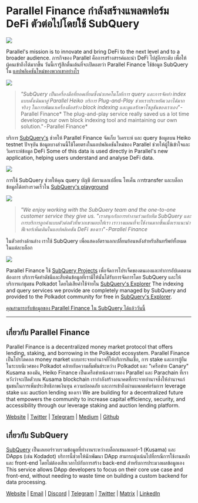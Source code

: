 # Parallel Finance กำลังสร้างแพลตฟอร์ม DeFi ตัวต่อไปโดยใช้ SubQuery

![](https://cdn-images-1.medium.com/max/1600/1*WcFjuL_ncmHpgzVhaXDUdg.png)

Parallel's mission is to innovate and bring DeFi to the next level and to a broader audience. ภารกิจของ Parallel คือการสร้างสรรค์และนำ DeFi ไปสู่อีกระดับ เพื่อให้ผู้คนเข้าถึงได้มากขึ้น วันนี้เรารู้สึกตื่นเต้นที่จะเปิดเผยว่า Parallel Finance ใช้ข้อมูล SubQuery ใน [แอปพลิเคชันใหม่ของพวกเขาอย่างไร](https://testnet.parallel.fi/#/overview)

![](https://cdn-images-1.medium.com/max/1600/1*5Ru0mv1hq86BuBhGwsmoqQ.png)

> *"SubQuery เป็นเครื่องมือที่ยอดเยี่ยมซึ่งนำเทคโนโลยีการ query และการจัดทำ index แบบดั้งเดิมมาสู่ Parallel Heiko บริการ Plug-and-Play ช่วยเราประหยัดเวลาได้มากจริงๆ ในการพัฒนาเครื่องมือสร้าง block indexing และดูแลรักษาโซลูชันของเราเอง"* - Parallel Finance* The plug-and-play service really saved us a lot time developing our own block indexing tool and maintaining our own solution."</em> - Parallel Finance*

บริการ [SubQuery's](https://subquery.network/) ช่วยให้ Parallel Finance จัดเก็บ วิเคราะห์ และ query ข้อมูลบน Heiko testnet ปัจจุบัน ข้อมูลบางส่วนนี้ใช้โดยตรงในแอปพลิเคชันใหม่ของ Parallel ช่วยให้ผู้ใช้เข้าใจและวิเคราะห์ข้อมูล DeFi Some of this data is used directly in Parallel's new application, helping users understand and analyse DeFi data.

![](https://miro.medium.com/max/1200/1*Lmk8BvWg2YYTDZggHN82VQ.gif)

การใช้ SubQuery ช่วยให้คุณ query บัญชี อัตราแลกเปลี่ยน โทเค็น การtransfer และบล็อกข้อมูลได้อย่างรวดเร็วใน [SubQuery's playground](https://explorer.subquery.network/subquery/parallel-finance/parallel-finance)

![](https://cdn-images-1.medium.com/max/1600/1*FDRgez-G26x1DkWqCkORMQ.png)

> *"We enjoy working with the SubQuery team and the one-to-one customer service they give us. *"เราสนุกกับการทำงานร่วมกับทีม SubQuery และการบริการลูกค้าแบบตัวต่อตัวที่พวกเขามอบให้เรา เราวางแผนที่จะใช้งานมากขึ้นเมื่อเราแนะนำฟีเจอร์เพิ่มเติมในแอปพลิเคชัน DeFi ของเรา"* - Parallel Finance*</p> </blockquote> 
> 
> ในตัวอย่างด้านล่าง เราใช้ SubQuery เพื่อแสดงอัตราแลกเปลี่ยนย้อนหลังสำหรับสินทรัพย์ทั้งหมดในแต่ละบล็อก
> 
> ![](https://cdn-images-1.medium.com/max/1600/1*yctQKMNqdOnICNblJk9njw.png)
> 
> Parallel Finance ใช้ [SubQuery Projects](https://project.subquery.network/) เพื่อจัดการโปรเจ็คของตนเองและทำการอัปเดตตามต้องการ บริการจัดทำดัชนีและสืบค้นข้อมูลที่เรามีให้นั้นได้รับการจัดการโดย SubQuery และให้บริการแก่ชุมชน Polkadot โดยไม่เสียค่าใช้จ่ายใน [SubQuery's Explorer](https://explorer.subquery.network/) The indexing and query services we provide are completely managed by SubQuery and provided to the Polkadot community for free in [SubQuery's Explorer](https://explorer.subquery.network/).
> 
> [คุณสามารถรับข้อมูลของ Parallel Finance ใน SubQuery ได้แล้ววันนี้](https://explorer.subquery.network/subquery/parallel-finance/parallel-finance)
> 
> * * * * *
> 
> ## เกี่ยวกับ Parallel Finance
> 
> Parallel Finance is a decentralized money market protocol that offers lending, staking, and borrowing in the Polkadot ecosystem. Parallel Finance เป็นโปรโตคอล money market แบบกระจายอำนาจที่ให้บริการสินเชื่อ, การ stake และการกู้ยืมในระบบนิเวศของ Polkadot คล้ายกับความสัมพันธ์ระหว่าง Polkadot และ "เครือข่าย Canary" Kusama ของมัน, Heiko Finance เป็นเครือข่ายน้องสาวของ Parallel และ Parachain ที่เราหวังว่าจะเปิดตัวบน Kusama blockchain เรากำลังสร้างอนาคตที่กระจายอำนาจซึ่งให้อำนาจแก่ชุมชนในการเพิ่มประสิทธิภาพเงินทุน ความปลอดภัย และการเข้าถึงผ่านแพลตฟอร์มการ leverage stake และ auction lending ของเรา We are building for a decentralized future that empowers the community to increase capital efficiency, security, and accessibility through our leverage staking and auction lending platform.
> 
> [Website](https://parallel.fi/) | [Twitter](https://twitter.com/ParallelFi) | [Telegram](https://t.me/parallelfi) | [Medium](https://parallelfinance.medium.com/) | [Github](https://github.com/parallel-finance/parallel-dapp/blob/master/parallel.gif)
> 
> ## เกี่ยวกับ SubQuery
> 
> [SubQuery](https://subquery.network/) เป็นเลเยอร์รวบรวมข้อมูลที่ทำงานระหว่างบล็อกเชนเลเยอร์-1 (Kusama) และ DApps (เช่น Kodadot) บริการนี้ช่วยให้นักพัฒนา DApp สามารถมุ่งเน้นไปที่กรณีการใช้งานหลักและ front-end โดยไม่ต้องเสียเวลาไปกับการสร้าง back-end สำหรับการประมวลผลข้อมูลเอง This service allows DApp developers to focus on their core use case and front-end, without needing to waste time on building a custom backend for data processing.
> 
> [Website](https://subquery.network/) | [Email](mailto:hello@subquery.network) | [Discord](https://discord.com/invite/78zg8aBSMG) | [Telegram](https://t.me/subquerynetwork) | [Twitter](https://twitter.com/subquerynetwork) | [Matrix](https://matrix.to/#/#subquery:matrix.org) | [LinkedIn](https://www.linkedin.com/company/subquery)
